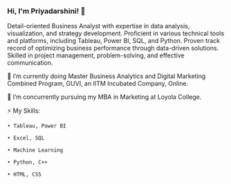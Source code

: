 ### Hi, I'm Priyadarshini! 👋
Detail-oriented Business Analyst with expertise in data analysis, visualization, and strategy development. Proficient in various technical tools and platforms, including Tableau, Power BI, SQL, and Python. Proven track record of optimizing business performance through data-driven solutions. Skilled in project management, problem-solving, and effective communication.

🌱 I’m currently doing Master Business Analytics and Digital Marketing Combined Program, GUVI, an IITM Incubated Company, Online.

🔭 I’m concurrently pursuing my MBA in Marketing at Loyola College.

⚡ My Skills:

    • Tableau, Power BI
    
    • Excel, SQL
    
    • Machine Learning
    
    • Python, C++
    
    • HTML, CSS
<!--
<img src ="https://github-readme-stats.vercel.app/api?username=Priyadarshini-G&&show_icons=true&title_color=ffffff&icon_color-bb2acf&text_color-ffffff&bg_color=151515">

**Priyadarshini-G/Priyadarshini-G** is a ✨ _special_ ✨ repository because its `README.md` (this file) appears on your GitHub profile.

Here are some ideas to get you started:

- 🔭 I’m currently working on ...
- 🌱 I’m currently learning ...
- 👯 I’m looking to collaborate on ...
- 🤔 I’m looking for help with ...
- 💬 Ask me about ...
- 📫 How to reach me: ...
- 😄 Pronouns: ...
- ⚡ Fun fact: ...
-->
